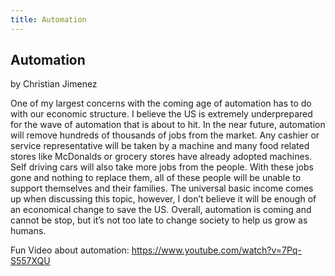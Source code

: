 ```yaml
---
title: Automation
---
```

## Automation
by Christian Jimenez

One of my largest concerns with the coming age of automation has to do with our economic structure. I believe the US is extremely underprepared for the wave of automation that is about to hit. In the near future, automation will remove hundreds of thousands of jobs from the market. Any cashier or service representative will be taken by a machine and many food related stores like McDonalds or grocery stores have already adopted machines. Self driving cars will also take more jobs from the people. With these jobs gone and nothing to replace them, all of these people will be unable to support themselves and their families. The universal basic income comes up when discussing this topic, however, I don’t believe it will be enough of an economical change to save the US. Overall, automation is coming and cannot be stop, but it’s not too late to change society to help us grow as humans.

Fun Video about automation: https://www.youtube.com/watch?v=7Pq-S557XQU
